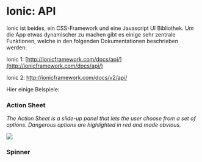# Ionic: API

Ionic ist beides, ein CSS-Framework und eine Javascript UI Bibliothek. Um die App etwas dynamischer zu machen gibt es einige sehr zentrale Funktionen, welche in den folgenden Dokumentationen beschrieben werden:

Ionic 1: [http://ionicframework.com/docs/api/](http://ionicframework.com/docs/api/)

Ionic 2: [http://ionicframework.com/docs/v2/api/ ](http://ionicframework.com/docs/v2/api/)



Hier einige Beispiele:

### Action Sheet

_The Action Sheet is a slide-up panel that lets the user choose from a set of options. Dangerous options are highlighted in red and made obvious._

![](http://ionicframework.com.s3.amazonaws.com/docs/controllers/actionSheet.gif)


### Spinner

